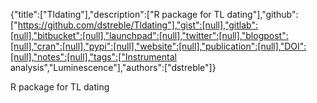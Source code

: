 {"title":["Tldating"],"description":["R package for TL dating"],"github":["https://github.com/dstreble/Tldating"],"gist":[null],"gitlab":[null],"bitbucket":[null],"launchpad":[null],"twitter":[null],"blogpost":[null],"cran":[null],"pypi":[null],"website":[null],"publication":[null],"DOI":[null],"notes":[null],"tags":["Instrumental analysis","Luminescence"],"authors":["dstreble"]}

R package for TL dating